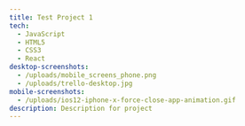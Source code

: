 ```yaml
---
title: Test Project 1
tech:
  - JavaScript
  - HTML5
  - CSS3
  - React
desktop-screenshots:
  - /uploads/mobile_screens_phone.png
  - /uploads/trello-desktop.jpg
mobile-screenshots:
  - /uploads/ios12-iphone-x-force-close-app-animation.gif
description: Description for project
---
```


